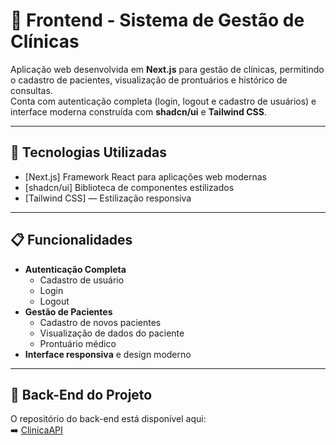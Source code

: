 # 🏥 Frontend - Sistema de Gestão de Clínicas

Aplicação web desenvolvida em **Next.js** para gestão de clínicas, permitindo o cadastro de pacientes, visualização de prontuários e histórico de consultas.  
Conta com autenticação completa (login, logout e cadastro de usuários) e interface moderna construída com **shadcn/ui** e **Tailwind CSS**.

---

## 🚀 Tecnologias Utilizadas
- [Next.js] Framework React para aplicações web modernas
- [shadcn/ui] Biblioteca de componentes estilizados
- [Tailwind CSS] — Estilização responsiva

---

## 📋 Funcionalidades
- **Autenticação Completa**
  - Cadastro de usuário
  - Login
  - Logout
- **Gestão de Pacientes**
  - Cadastro de novos pacientes
  - Visualização de dados do paciente
  - Prontuário médico
- **Interface responsiva** e design moderno

---

## 🔗 Back-End do Projeto
O repositório do back-end está disponível aqui:  
➡️ [ClinicaAPI](https://github.com/Glayber16/ClinicaAPI)
